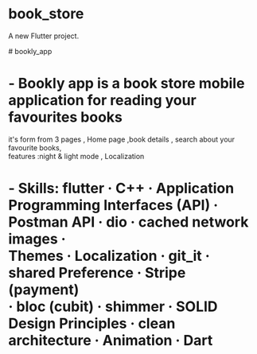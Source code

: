 # book_store

A new Flutter project.

 #   b o o k l y _ a p p 
 <br>
# - Bookly app is a book store mobile application for reading your favourites books <br>
it's form from 3 pages , Home page ,book details , search about your favourite books,<br>
features :night & light mode , Localization
<br>
# - Skills: flutter · C++ · Application Programming Interfaces (API) · Postman API · dio · cached network images ·<br> Themes · Localization · git_it · shared Preference · Stripe (payment)<br> · bloc (cubit) · shimmer · SOLID Design Principles · clean architecture · Animation · Dart
